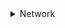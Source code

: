 <details>
  <summary>Network</summary>
  
- [OSI 7 계층](#- OSI 7 계층)

  
  
  
  
- OSI 7 계층
</details>
